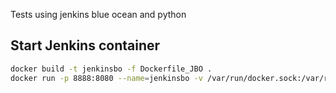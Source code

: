 Tests using jenkins blue ocean and python


## Start Jenkins container
```sh
docker build -t jenkinsbo -f Dockerfile_JBO .
docker run -p 8888:8080 --name=jenkinsbo -v /var/run/docker.sock:/var/run/docker.sock -v $HOME/Desktop/jenkins:/var/jenkins_home jenkinsbo
```
